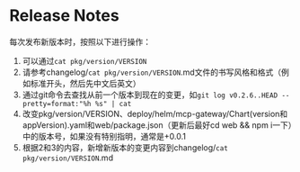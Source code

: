 # Release Notes

每次发布新版本时，按照以下进行操作：
1. 可以通过`cat pkg/version/VERSION`
2. 请参考changelog/`cat pkg/version/VERSION`.md文件的书写风格和格式（例如标准开头，然后先中文后英文）
3. 通过git命令去查找从前一个版本到现在的变更，如`git log v0.2.6..HEAD --pretty=format:"%h %s" | cat`
4. 改变pkg/version/VERSION、deploy/helm/mcp-gateway/Chart(version和appVersion).yaml和web/package.json（更新后最好cd web && npm i一下）中的版本号，如果没有特别指明，通常是+0.0.1
5. 根据2和3的内容，新增新版本的变更内容到changelog/`cat pkg/version/VERSION`.md